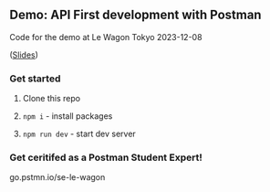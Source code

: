 ## Demo: API First development with Postman

Code for the demo at Le Wagon Tokyo 2023-12-08

([Slides](https://docs.google.com/presentation/d/1qu8esd-PScY0rnj6nID_iHhemD6FB7Fxxon-x5VkVU8/edit?usp=sharing))

### Get started

1. Clone this repo

2. `npm i` - install packages

3. `npm run dev` - start dev server

### Get ceritifed as a Postman Student Expert!

go.pstmn.io/se-le-wagon
